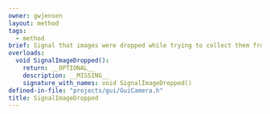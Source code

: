 ```yaml
---
owner: gwjensen
layout: method
tags:
  - method
brief: Signal that images were dropped while trying to collect them from the image buffer.
overloads:
  void SignalImageDropped():
    return: __OPTIONAL__
    description: __MISSING__
    signature_with_names: void SignalImageDropped()
defined-in-file: "projects/gui/GuiCamera.h"
title: SignalImageDropped
---
```

